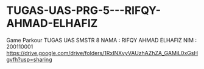 # TUGAS-UAS-PRG-5---RIFQY-AHMAD-ELHAFIZ
Game Parkour TUGAS UAS SMSTR 8
NAMA : RIFQY AHMAD ELHAFIZ
NIM  : 200110001
https://drive.google.com/drive/folders/1RxINXvyVAUzhAZhZA_GAMiL0xGsHgvfh?usp=sharing
